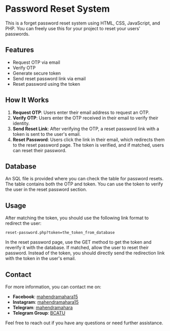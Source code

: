 # Password Reset System

This is a forget password reset system using HTML, CSS, JavaScript, and PHP. You can freely use this for your project to reset your users' passwords.

## Features

- Request OTP via email
- Verify OTP
- Generate secure token
- Send reset password link via email
- Reset password using the token

## How It Works

1. **Request OTP**: Users enter their email address to request an OTP.
2. **Verify OTP**: Users enter the OTP received in their email to verify their identity.
3. **Send Reset Link**: After verifying the OTP, a reset password link with a token is sent to the user's email.
4. **Reset Password**: Users click the link in their email, which redirects them to the reset password page. The token is verified, and if matched, users can reset their password.

## Database

An SQL file is provided where you can check the table for password resets. The table contains both the OTP and token. You can use the token to verify the user in the reset password section.

## Usage

After matching the token, you should use the following link format to redirect the user:

```
reset-password.php?token=the_token_from_database
```

In the reset password page, use the GET method to get the token and reverify it with the database. If matched, allow the user to reset their password. Instead of the token, you should directly send the redirection link with the token in the user's email.

## Contact

For more information, you can contact me on:

- **Facebook**: [mahendramahara15](https://www.facebook.com/mahendramahara15)
- **Instagram**: [mahendramahara15](https://www.instagram.com/mahendramahara15)
- **Telegram**: [mahendramahara](https://t.me/mahendramahara)
- **Telegram Group**: [BCATU](https://t.me/group_BCATU)

Feel free to reach out if you have any questions or need further assistance.